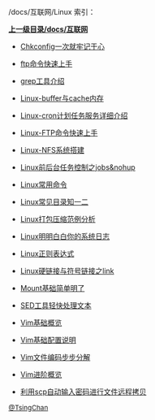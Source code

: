 /docs/互联网/Linux 索引：


**[上一级目录/docs/互联网](/docs/互联网/index.md)**

- [Chkconfig一次就牢记于心](/docs/互联网/Linux/Chkconfig一次就牢记于心.md)

- [ftp命令快速上手](/docs/互联网/Linux/ftp命令快速上手.md)

- [grep工具介绍](/docs/互联网/Linux/grep工具介绍.md)

- [Linux-buffer与cache内存](/docs/互联网/Linux/Linux-buffer与cache内存.md)

- [Linux-cron计划任务服务详细介绍](/docs/互联网/Linux/Linux-cron计划任务服务详细介绍.md)

- [Linux-FTP命令快速上手](/docs/互联网/Linux/Linux-FTP命令快速上手.md)

- [Linux-NFS系统搭建](/docs/互联网/Linux/Linux-NFS系统搭建.md)

- [Linux前后台任务控制之jobs&nohup](/docs/互联网/Linux/Linux前后台任务控制之jobs&nohup.md)

- [Linux常用命令](/docs/互联网/Linux/Linux常用命令.md)

- [Linux常见目录知一二](/docs/互联网/Linux/Linux常见目录知一二.md)

- [Linux打包压缩范例分析](/docs/互联网/Linux/Linux打包压缩范例分析.md)

- [Linux明明白白你的系统日志](/docs/互联网/Linux/Linux明明白白你的系统日志.md)

- [Linux正则表达式](/docs/互联网/Linux/Linux正则表达式.md)

- [Linux硬链接与符号链接之link](/docs/互联网/Linux/Linux硬链接与符号链接之link.md)

- [Mount基础简单明了](/docs/互联网/Linux/Mount基础简单明了.md)

- [SED工具轻快处理文本](/docs/互联网/Linux/SED工具轻快处理文本.md)

- [Vim基础概览](/docs/互联网/Linux/Vim基础概览.md)

- [Vim基础配置说明](/docs/互联网/Linux/Vim基础配置说明.md)

- [Vim文件编码步步分解](/docs/互联网/Linux/Vim文件编码步步分解.md)

- [Vim进阶概览](/docs/互联网/Linux/Vim进阶概览.md)

- [利用scp自动输入密码进行文件远程拷贝](/docs/互联网/Linux/利用scp自动输入密码进行文件远程拷贝.md)


<font size=2 color='grey'> [@TsingChan](https://github.com/tsingchan) </font>
